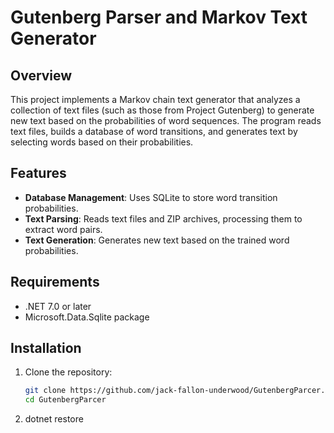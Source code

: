 # Gutenberg Parser and Markov Text Generator

## Overview
This project implements a Markov chain text generator that analyzes a collection of text files (such as those from Project Gutenberg) to generate new text based on the probabilities of word sequences. The program reads text files, builds a database of word transitions, and generates text by selecting words based on their probabilities.

## Features
- **Database Management**: Uses SQLite to store word transition probabilities.
- **Text Parsing**: Reads text files and ZIP archives, processing them to extract word pairs.
- **Text Generation**: Generates new text based on the trained word probabilities.

## Requirements
- .NET 7.0 or later
- Microsoft.Data.Sqlite package

## Installation
1. Clone the repository:
   ```bash
   git clone https://github.com/jack-fallon-underwood/GutenbergParcer.git
   cd GutenbergParcer
2. dotnet restore
